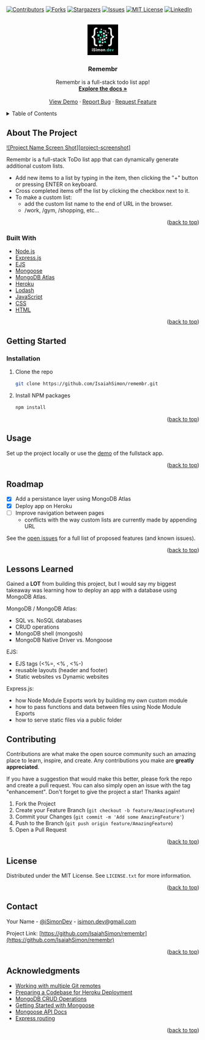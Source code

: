 <div id="top"></div>

[![Contributors][contributors-shield]][contributors-url]
[![Forks][forks-shield]][forks-url]
[![Stargazers][stars-shield]][stars-url]
[![Issues][issues-shield]][issues-url]
[![MIT License][license-shield]][license-url]
[![LinkedIn][linkedin-shield]][linkedin-url]



<!-- PROJECT LOGO -->
<br />
<div align="center">
  <a href="https://github.com/IsaiahSimon/remembr">
    <img src="https://github.com/IsaiahSimon/IsaiahSimon/blob/main/images/logo_500x500_dark.png" alt="Logo" width="80" height="80">
  </a>

<h3 align="center">Remembr</h3>

  <p align="center">
    Remembr is a full-stack todo list app!
    <br />
    <a href="https://github.com/IsaiahSimon/remembr"><strong>Explore the docs »</strong></a>
    <br />
    <br />
    <a href="https://github.com/IsaiahSimon/remembr">View Demo</a>
    ·
    <a href="https://github.com/IsaiahSimon/remembr/issues">Report Bug</a>
    ·
    <a href="https://github.com/IsaiahSimon/remembr/issues">Request Feature</a>
  </p>
</div>



<!-- TABLE OF CONTENTS -->
<details>
  <summary>Table of Contents</summary>
  <ol>
    <li>
      <a href="#about-the-project">About The Project</a>
      <ul>
        <li><a href="#built-with">Built With</a></li>
      </ul>
    </li>
    <li>
      <a href="#getting-started">Getting Started</a>
      <ul>
        <li><a href="#prerequisites">Prerequisites</a></li>
        <li><a href="#installation">Installation</a></li>
      </ul>
    </li>
    <li><a href="#usage">Usage</a></li>
    <li><a href="#roadmap">Roadmap</a></li>
    <li><a href="#lessons-learned">Lessons Learned</a></li>
    <li><a href="#contributing">Contributing</a></li>
    <li><a href="#license">License</a></li>
    <li><a href="#contact">Contact</a></li>
    <li><a href="#acknowledgments">Acknowledgments</a></li>
  </ol>
</details>



<!-- ABOUT THE PROJECT -->
## About The Project

[![Project Name Screen Shot][project-screenshot]](./public/images/gifs-remembr-todo-list.gif)

Remembr is a full-stack ToDo list app that can dynamically generate additional custom lists.
- Add new items to a list by typing in the item, then clicking the "+" button or pressing ENTER on keyboard.
- Cross completed items off the list by clicking the checkbox next to it.
- To make a custom list:
  - add the custom list name to the end of URL in the browser.
  - /work, /gym, /shopping, etc...


<p align="right">(<a href="#top">back to top</a>)</p>



### Built With

* [Node.js](https://nodejs.dev/)
* [Express.js](https://expressjs.com/)
* [EJS](https://ejs.co/)
* [Mongoose](https://mongoosejs.com/)
* [MongoDB Atlas](https://www.mongodb.com/atlas)
* [Heroku](https://www.heroku.com/)
* [Lodash](https://lodash.com/)
* [JavaScript](https://www.javascript.com/)
* [CSS](https://developer.mozilla.org/en-US/docs/Web/CSS)
* [HTML](https://developer.mozilla.org/en-US/docs/Web/HTML)

<p align="right">(<a href="#top">back to top</a>)</p>

<!-- GETTING STARTED -->
## Getting Started

### Installation

1. Clone the repo
   ```sh
   git clone https://github.com/IsaiahSimon/remembr.git
   ```
2. Install NPM packages
   ```sh
   npm install
   ```

<p align="right">(<a href="#top">back to top</a>)</p>



<!-- USAGE EXAMPLES -->
## Usage

Set up the project locally or use the [demo](https://remembr-todo.herokuapp.com/) of the fullstack app.

<p align="right">(<a href="#top">back to top</a>)</p>



<!-- ROADMAP -->
## Roadmap

- [x] Add a persistance layer using MongoDB Atlas
- [x] Deploy app on Heroku
- [ ] Improve navigation between pages
    - conflicts with the way custom lists are currently made by appending URL


See the [open issues](https://github.com/IsaiahSimon/remembr/issues) for a full list of proposed features (and known issues).

<p align="right">(<a href="#top">back to top</a>)</p>

<!-- LESSONS LEARNED -->
## Lessons Learned

Gained a **LOT** from building this project, but I would say my biggest takeaway was learning how to deploy an app with a database using MongoDB Atlas.

MongoDB / MongoDB Atlas:
- SQL vs. NoSQL databases
- CRUD operations
- MongoDB shell (mongosh)
- MongoDB Native Driver vs. Mongoose

EJS:
- EJS tags (<%=, <% , <%-)
- reusable layouts (header and footer)
- Static websites vs Dynamic websites

Express.js:
- how Node Module Exports work by building my own custom module
- how to pass functions and data between files using Node Module Exports
- how to serve static files via a public folder

<!-- CONTRIBUTING -->
## Contributing

Contributions are what make the open source community such an amazing place to learn, inspire, and create. Any contributions you make are **greatly appreciated**.

If you have a suggestion that would make this better, please fork the repo and create a pull request. You can also simply open an issue with the tag "enhancement".
Don't forget to give the project a star! Thanks again!

1. Fork the Project
2. Create your Feature Branch (`git checkout -b feature/AmazingFeature`)
3. Commit your Changes (`git commit -m 'Add some AmazingFeature'`)
4. Push to the Branch (`git push origin feature/AmazingFeature`)
5. Open a Pull Request

<p align="right">(<a href="#top">back to top</a>)</p>



<!-- LICENSE -->
## License

Distributed under the MIT License. See `LICENSE.txt` for more information.

<p align="right">(<a href="#top">back to top</a>)</p>



<!-- CONTACT -->
## Contact

Your Name - [@iSimonDev](https://twitter.com/iSimonDev) - isimon.dev@gmail.com

Project Link: [https://github.com/IsaiahSimon/remembr](https://github.com/IsaiahSimon/remembr)

<p align="right">(<a href="#top">back to top</a>)</p>



<!-- ACKNOWLEDGMENTS -->
## Acknowledgments

* [Working with multiple Git remotes](https://jigarius.com/blog/multiple-git-remote-repositories)
* [Preparing a Codebase for Heroku Deployment](https://devcenter.heroku.com/articles/preparing-a-codebase-for-heroku-deployment)
* [MongoDB CRUD Operations](https://www.mongodb.com/docs/manual/crud/)
* [Getting Started with Mongoose](https://mongoosejs.com/docs/index.html)
* [Mongoose API Docs](https://mongoosejs.com/docs/api.html)
* [Express routing](Routing)

<p align="right">(<a href="#top">back to top</a>)</p>



<!-- MARKDOWN LINKS & IMAGES -->
<!-- https://www.markdownguide.org/basic-syntax/#reference-style-links -->
[contributors-shield]: https://img.shields.io/github/contributors/IsaiahSimon/remembr.svg?style=for-the-badge
[contributors-url]: https://github.com/IsaiahSimon/remembr/graphs/contributors
[forks-shield]: https://img.shields.io/github/forks/IsaiahSimon/remembr.svg?style=for-the-badge
[forks-url]: https://github.com/IsaiahSimon/remembr/network/members
[stars-shield]: https://img.shields.io/github/stars/IsaiahSimon/remembr.svg?style=for-the-badge
[stars-url]: https://github.com/IsaiahSimon/remembr/stargazers
[issues-shield]: https://img.shields.io/github/issues/IsaiahSimon/remembr.svg?style=for-the-badge
[issues-url]: https://github.com/IsaiahSimon/remembr/issues
[license-shield]: https://img.shields.io/github/license/IsaiahSimon/remembr.svg?style=for-the-badge
[license-url]: https://github.com/IsaiahSimon/remembr/blob/master/LICENSE.txt
[linkedin-shield]: https://img.shields.io/badge/-LinkedIn-black.svg?style=for-the-badge&logo=linkedin&colorB=555
[linkedin-url]: https://linkedin.com/in/isaiahsimon101
[product-screenshot]: images/screenshot.png